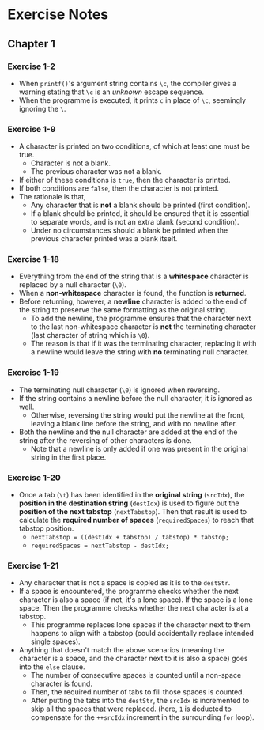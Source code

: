 # Exercise Notes
## Chapter 1
### Exercise 1-2
- When `printf()`'s argument string contains `\c`, the compiler gives a warning stating that `\c` is an *unknown* escape sequence.
- When the programme is executed, it prints `c` in place of `\c`, seemingly ignoring the `\`.

### Exercise 1-9
- A character is printed on two conditions, of which at least one must be true.
	- Character is not a blank.
	- The previous character was not a blank.
- If either of these conditions is `true`, then the character is printed.
- If both conditions are `false`, then the character is not printed.
- The rationale is that,
	- Any character that is **not** a blank should be printed (first condition).
	- If a blank should be printed, it should be ensured that it is essential to separate words, and is not an extra blank (second condition).
	- Under no circumstances should a blank be printed when the previous character printed was a blank itself.

### Exercise 1-18
- Everything from the end of the string that is a **whitespace** character is replaced by a null character (`\0`).
- When a **non-whitespace** character is found, the function is **returned**.
- Before returning, however, a **newline** character is added to the end of the string to preserve the same formatting as the original string.
	- To add the newline, the programme ensures that the character next to the last non-whitespace character is **not** the terminating character (last character of string which is `\0`).
	- The reason is that if it was the terminating character, replacing it with a newline would leave the string with **no** terminating null character.

### Exercise 1-19
- The terminating null character (`\0`) is ignored when reversing.
- If the string contains a newline before the null character, it is ignored as well.
	- Otherwise, reversing the string would put the newline at the front, leaving a blank line before the string, and with no newline after.
- Both the newline and the null character are added at the end of the string after the reversing of other characters is done.
	- Note that a newline is only added if one was present in the original string in the first place.

### Exercise 1-20
- Once a tab (`\t`) has been identified in the **original string** (`srcIdx`), the **position in the destination string** (`destIdx`) is used to figure out the **position of the next tabstop** (`nextTabstop`). Then that result is used to calculate the **required number of spaces** (`requiredSpaces`) to reach that tabstop position.
	- `nextTabstop = ((destIdx + tabstop) / tabstop) * tabstop;`
	- `requiredSpaces = nextTabstop - destIdx;`

### Exercise 1-21
- Any character that is not a space is copied as it is to the `destStr`.
- If a space is encountered, the programme checks whether the next character is also a space (if not, it's a lone space). If the space is a lone space, Then the programme checks whether the next character is at a tabstop.
	- This programme replaces lone spaces if the character next to them happens to align with a tabstop (could accidentally replace intended single spaces).
- Anything that doesn't match the above scenarios (meaning the character is a space, and the character next to it is also a space) goes into the `else` clause.
	- The number of consecutive spaces is counted until a non-space character is found.
	- Then, the required number of tabs to fill those spaces is counted.
	- After putting the tabs into the `destStr`, the `srcIdx` is incremented to skip all the spaces that were replaced. (here, `1` is deducted to compensate for the `++srcIdx` increment in the surrounding `for` loop).